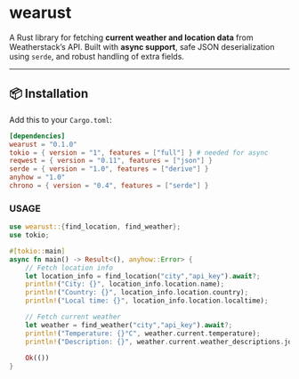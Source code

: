 # wearust

A Rust library for fetching **current weather and location data** from Weatherstack’s API. Built with **async support**, safe JSON deserialization using `serde`, and robust handling of extra fields.

---

## 📦 Installation

Add this to your `Cargo.toml`:

```toml
[dependencies]
wearust = "0.1.0"
tokio = { version = "1", features = ["full"] } # needed for async
reqwest = { version = "0.11", features = ["json"] }
serde = { version = "1.0", features = ["derive"] }
anyhow = "1.0"
chrono = { version = "0.4", features = ["serde"] }
```


### USAGE

```rust
use wearust::{find_location, find_weather};
use tokio;

#[tokio::main]
async fn main() -> Result<(), anyhow::Error> {
    // Fetch location info
    let location_info = find_location("city","api_key").await?;
    println!("City: {}", location_info.location.name);
    println!("Country: {}", location_info.location.country);
    println!("Local time: {}", location_info.location.localtime);

    // Fetch current weather
    let weather = find_weather("city","api_key").await?;
    println!("Temperature: {}°C", weather.current.temperature);
    println!("Description: {}", weather.current.weather_descriptions.join(", "));
    
    Ok(())
}


